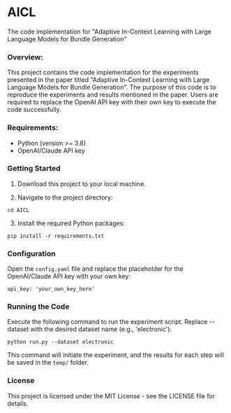 # AICL
The code implementation for "Adaptive In-Context Learning with Large Language Models for Bundle Generation"

### Overview:
This project contains the code implementation for the experiments presented in the paper titled "Adaptive In-Context Learning with Large Language Models for Bundle Generation". The purpose of this code is to reproduce the experiments and results mentioned in the paper. Users are required to replace the OpenAI API key with their own key to execute the code successfully.


### Requirements:
- Python (version >= 3.8)
- OpenAI/Claude API key 

### Getting Started

1. Download this project to your local machine.

2. Navigate to the project directory:
```
cd AICL
```

3. Install the required Python packages:
```
pip install -r requirements.txt
```

### Configuration

Open the `config.yaml` file and replace the placeholder for the OpenAI/Claude API key with your own key:
```
api_key: 'your_own_key_here'
```


### Running the Code

Execute the following command to run the experiment script. Replace --dataset with the desired dataset name (e.g., 'electronic'):

```
python run.py --dataset electronic
```
This command will initiate the experiment, and the results for each step will be saved in the `temp/` folder.


### License

This project is licensed under the MIT License - see the LICENSE file for details.


